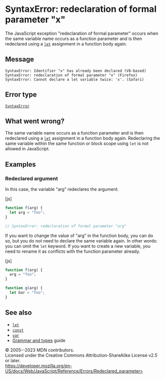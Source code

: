 SyntaxError: redeclaration of formal parameter \"x\"
====================================================

 
The JavaScript exception \"redeclaration of formal parameter\" occurs
when the same variable name occurs as a function parameter and is then
redeclared using a [`let`](../statements/let) assignment in a function
body again.


 
Message
-------

 
```text
SyntaxError: Identifier "x" has already been declared (V8-based)
SyntaxError: redeclaration of formal parameter "x" (Firefox)
SyntaxError: Cannot declare a let variable twice: 'x'. (Safari)
```



 
Error type 
----------

 
[`SyntaxError`](../global_objects/syntaxerror)



 
What went wrong? 
----------------

 
The same variable name occurs as a function parameter and is then
redeclared using a [`let`](../statements/let) assignment in a function
body again. Redeclaring the same variable within the same function or
block scope using `let` is not allowed in JavaScript.



 
Examples
--------


 
### Redeclared argument 

 
In this case, the variable \"arg\" redeclares the argument.

 
 
[js]


```js
function f(arg) {
  let arg = "foo";
}

// SyntaxError: redeclaration of formal parameter "arg"
```


If you want to change the value of \"arg\" in the function body, you can
do so, but you do not need to declare the same variable again. In other
words: you can omit the `let` keyword. If you want to create a new
variable, you need to rename it as conflicts with the function parameter
already.

 
 
[js]


```js
function f(arg) {
  arg = "foo";
}

function g(arg) {
  let bar = "foo";
}
```




 
See also 
--------

 
-   [`let`](../statements/let)
-   [`const`](../statements/const)
-   [`var`](../statements/var)
-   [Grammar and
    types](https://developer.mozilla.org/en-US/docs/Web/JavaScript/Guide/Grammar_and_types)
    guide



 
© 2005--2023 MDN contributors.\
Licensed under the Creative Commons Attribution-ShareAlike License v2.5
or later.\
https://developer.mozilla.org/en-US/docs/Web/JavaScript/Reference/Errors/Redeclared_parameter>

